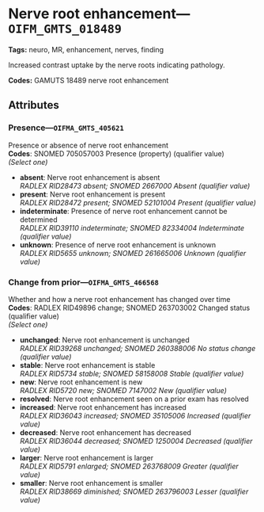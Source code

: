 # Nerve root enhancement—`OIFM_GMTS_018489`

**Tags:** neuro, MR, enhancement, nerves, finding

Increased contrast uptake by the nerve roots indicating pathology.

**Codes:** GAMUTS 18489 nerve root enhancement

## Attributes

### Presence—`OIFMA_GMTS_405621`

Presence or absence of nerve root enhancement  
**Codes**: SNOMED 705057003 Presence (property) (qualifier value)  
*(Select one)*

- **absent**: Nerve root enhancement is absent  
_RADLEX RID28473 absent; SNOMED 2667000 Absent (qualifier value)_
- **present**: Nerve root enhancement is present  
_RADLEX RID28472 present; SNOMED 52101004 Present (qualifier value)_
- **indeterminate**: Presence of nerve root enhancement cannot be determined  
_RADLEX RID39110 indeterminate; SNOMED 82334004 Indeterminate (qualifier value)_
- **unknown**: Presence of nerve root enhancement is unknown  
_RADLEX RID5655 unknown; SNOMED 261665006 Unknown (qualifier value)_

### Change from prior—`OIFMA_GMTS_466568`

Whether and how a nerve root enhancement has changed over time  
**Codes**: RADLEX RID49896 change; SNOMED 263703002 Changed status (qualifier value)  
*(Select one)*

- **unchanged**: Nerve root enhancement is unchanged  
_RADLEX RID39268 unchanged; SNOMED 260388006 No status change (qualifier value)_
- **stable**: Nerve root enhancement is stable  
_RADLEX RID5734 stable; SNOMED 58158008 Stable (qualifier value)_
- **new**: Nerve root enhancement is new  
_RADLEX RID5720 new; SNOMED 7147002 New (qualifier value)_
- **resolved**: Nerve root enhancement seen on a prior exam has resolved  
- **increased**: Nerve root enhancement has increased  
_RADLEX RID36043 increased; SNOMED 35105006 Increased (qualifier value)_
- **decreased**: Nerve root enhancement has decreased  
_RADLEX RID36044 decreased; SNOMED 1250004 Decreased (qualifier value)_
- **larger**: Nerve root enhancement is larger  
_RADLEX RID5791 enlarged; SNOMED 263768009 Greater (qualifier value)_
- **smaller**: Nerve root enhancement is smaller  
_RADLEX RID38669 diminished; SNOMED 263796003 Lesser (qualifier value)_